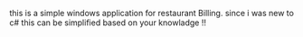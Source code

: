 this is a simple windows application for restaurant Billing. since i was new to c# this can be simplified based on your knowladge !!
